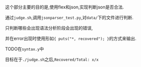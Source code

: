 <!--
 * @Github: https://github.com/Certseeds/CS323-Compilers
 * @Organization: SUSTech
 * @Author: nanoseeds
 * @Date: 2020-10-02 22:48:23
 * @LastEditors: nanoseeds
 * @LastEditTime: 2020-10-02 23:06:43
 * @License: CC-BY-NC-SA_V4_0 or any later version 
 -->
### 
这个部分主要的目的是,使用flex和json,实现判断json是否合法.

通过`judge.sh`,调用`jsonparser_test.py`,对`data/`下的文件进行判断.

只判断哪些会出现语法分析阶段会出现的错误,  

并在error出现时使用形如`{ puts("*, recovered"); }`的方式来输出.

TODO在`syntax.y`中

目标在于`./judge.sh`之后,`Recovered/Total: x/x`